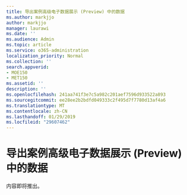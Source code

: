 ```yaml
---
title: 导出案例高级电子数据展示 (Preview) 中的数据
ms.author: markjjo
author: markjjo
manager: laurawi
ms.date: ''
ms.audience: Admin
ms.topic: article
ms.service: o365-administration
localization_priority: Normal
ms.collection: ''
search.appverid:
- MOE150
- MET150
ms.assetid: ''
description: ''
ms.openlocfilehash: 241aa741f3e7c5a982c201aef7596d933522a893
ms.sourcegitcommit: ee28ee2b2bdfd049333c2f495d7f7780d13af4a6
ms.translationtype: MT
ms.contentlocale: zh-CN
ms.lasthandoff: 01/29/2019
ms.locfileid: "29607462"
---
```

# <a name="exporting-case-data-in-advanced-ediscovery-preview"></a>导出案例高级电子数据展示 (Preview) 中的数据

内容即将推出。